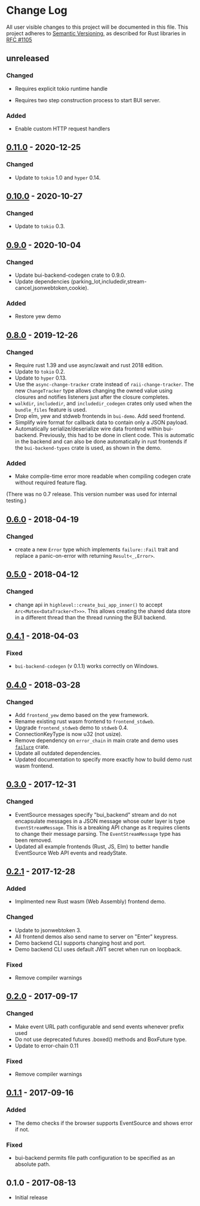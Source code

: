 # Change Log

All user visible changes to this project will be documented in this file.
This project adheres to [Semantic Versioning](http://semver.org/), as described
for Rust libraries in [RFC #1105](https://github.com/rust-lang/rfcs/blob/master/text/1105-api-evolution.md)

## unreleased

### Changed

* Requires explicit tokio runtime handle

* Requires two step construction process to start BUI server.

### Added

* Enable custom HTTP request handlers

## [0.11.0] - 2020-12-25

### Changed

* Update to `tokio` 1.0 and `hyper` 0.14.

## [0.10.0] - 2020-10-27

### Changed

* Update to `tokio` 0.3.

## [0.9.0] - 2020-10-04

### Changed

* Update bui-backend-codegen crate to 0.9.0.
* Update dependencies (parking_lot,includedir,stream-cancel,jsonwebtoken,cookie).

### Added

* Restore yew demo

## [0.8.0] - 2019-12-26

### Changed

* Require rust 1.39 and use async/await and rust 2018 edition.
* Update to `tokio` 0.2.
* Update to `hyper` 0.13.
* Use the `async-change-tracker` crate instead of `raii-change-tracker`. The new
  `ChangeTracker` type allows changing the owned value using closures and
  notifies listeners just after the closure completes.
* `walkdir`, `includedir`, and `includedir_codegen` crates only used when the
  `bundle_files` feature is used.
* Drop elm, yew and stdweb frontends in `bui-demo`. Add seed frontend.
* Simplify wire format for callback data to contain only a JSON payload.
* Automatically serialize/deserialize wire data frontend within bui-backend.
  Previously, this had to be done in client code. This is automatic in the
  backend and can also be done automatically in rust frontends if the
  `bui-backend-types` crate is used, as shown in the demo.

### Added

* Make compile-time error more readable when compiling codegen
  crate without required feature flag.

(There was no 0.7 release. This version number was used for internal testing.)

## [0.6.0] - 2018-04-19

### Changed

* create a new `Error` type which implements `failure::Fail` trait
  and replace a panic-on-error with returning `Result<_,Error>`.

## [0.5.0] - 2018-04-12

### Changed

* change api in `highlevel::create_bui_app_inner()` to accept
  `Arc<Mutex<DataTracker<T>>>`. This allows creating the shared
  data store in a different thread than the thread running the
  BUI backend.

## [0.4.1] - 2018-04-03

### Fixed

* `bui-backend-codegen` (v 0.1.1) works correctly on Windows.

## [0.4.0] - 2018-03-28

### Changed

* Add `frontend_yew` demo based on the yew framework.
* Rename existing rust wasm frontend to `frontend_stdweb`.
* Upgrade `frontend_stdweb` demo to `stdweb` 0.4.
* ConnectionKeyType is now u32 (not usize).
* Remove dependency on `error_chain` in main crate and demo uses
  [`failure`](https://crates.io/crates/failure) crate.
* Update all outdated dependencies.
* Updated documentation to specify more exactly how to build demo rust wasm
  frontend.

## [0.3.0] - 2017-12-31

### Changed

* EventSource messages specify "bui_backend" stream and do not encapsulate
  messages in a JSON message whose outer layer is type `EventStreamMessage`.
  This is a breaking API change as it requires clients to change their message
  parsing. The `EventStreamMessage` type has been removed.
* Updated all example frontends (Rust, JS, Elm) to better handle EventSource
  Web API events and readyState.

## [0.2.1] - 2017-12-28

### Added

* Implmented new Rust wasm (Web Assembly) frontend demo.

### Changed

* Update to jsonwebtoken 3.
* All frontend demos also send name to server on "Enter" keypress.
* Demo backend CLI supports changing host and port.
* Demo backend CLI uses default JWT secret when run on loopback.

### Fixed

* Remove compiler warnings

## [0.2.0] - 2017-09-17

### Changed

* Make event URL path configurable and send events whenever prefix used
* Do not use deprecated futures .boxed() methods and BoxFuture type.
* Update to error-chain 0.11

### Fixed

* Remove compiler warnings

## [0.1.1] - 2017-09-16

### Added

* The demo checks if the browser supports EventSource and shows error if not.

### Fixed

* bui-backend permits file path configuration to be specified as an absolute
  path.

## 0.1.0 - 2017-08-13

* Initial release

[0.11.0]: https://github.com/astraw/bui-backend/compare/bui-backend/0.10.0...bui-backend/0.11.0
[0.10.0]: https://github.com/astraw/bui-backend/compare/bui-backend/0.9.0...bui-backend/0.10.0
[0.9.0]: https://github.com/astraw/bui-backend/compare/bui-backend/0.8.0...bui-backend/0.9.0
[0.8.0]: https://github.com/astraw/bui-backend/compare/bui-backend/0.6.0...bui-backend/0.8.0
[0.6.0]: https://github.com/astraw/bui-backend/compare/bui-backend/0.5.0...bui-backend/0.6.0
[0.5.0]: https://github.com/astraw/bui-backend/compare/bui-backend/0.4.1...bui-backend/0.5.0
[0.4.1]: https://github.com/astraw/bui-backend/compare/bui-backend/0.4.0...bui-backend/0.4.1
[0.4.0]: https://github.com/astraw/bui-backend/compare/bui-backend/0.3.0...bui-backend/0.4.0
[0.3.0]: https://github.com/astraw/bui-backend/compare/bui-backend/0.2.1...bui-backend/0.3.0
[0.2.1]: https://github.com/astraw/bui-backend/compare/bui-backend/0.2.0...bui-backend/0.2.1
[0.2.0]: https://github.com/astraw/bui-backend/compare/bui-backend/0.1.1...bui-backend/0.2.0
[0.1.1]: https://github.com/astraw/bui-backend/compare/bui-backend/0.1.0...bui-backend/0.1.1
